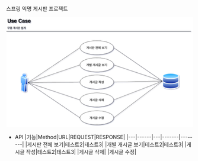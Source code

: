 스프링 익명 게시판 프로젝트

![img](https://github.com/japgo/spring_study/blob/master/AnonymousBoard2/img/%EA%B2%8C%EC%8B%9C%ED%8C%90%20use%20case.drawio.png)

* API
|기능|Method|URL|REQUEST|RESPONSE|
|---|------|---|-------|--------|
|게시판 전체 보기|테스트2|테스트3|
|개별 개시글 보기|테스트2|테스트3|
|게시글 작성|테스트2|테스트3|
|게시글 삭제|
|게시글 수정|
